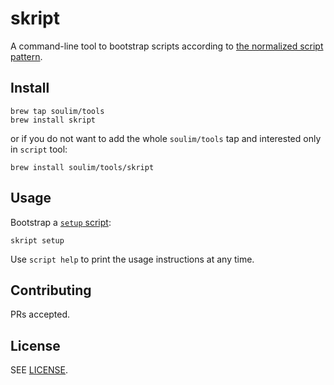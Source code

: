 # skript

A command-line tool to bootstrap scripts according to [the normalized script pattern](https://github.blog/2015-06-30-scripts-to-rule-them-all/).

## Install

```shell
brew tap soulim/tools
brew install skript
```

or if you do not want to add the whole `soulim/tools` tap and interested only
in `script` tool:

```shell
brew install soulim/tools/skript
```

## Usage

Bootstrap a [`setup` script](https://github.com/github/scripts-to-rule-them-all#scriptsetup):

```shell
skript setup
```

Use `script help` to print the usage instructions at any time.

## Contributing

PRs accepted.

## License

SEE [LICENSE](LICENSE).
